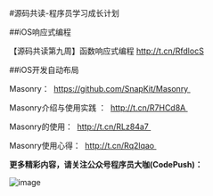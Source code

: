 #源码共读-程序员学习成长计划





##iOS响应式编程


【源码共读第九周】函数响应式编程
http://t.cn/RfdlocS


##iOS开发自动布局  

Masonry：  
https://github.com/SnapKit/Masonry  

Masonry介绍与使用实践 ：  
http://t.cn/R7HCd8A  

Masonry的使用：  
http://t.cn/RLz84a7  

Masonry使用心得：  
http://t.cn/Rq2lqao  



**更多精彩内容，请关注公众号程序员大咖(CodePush)：**

![image](https://github.com/worldligang/CodeReading/blob/master/image/codepush.jpg)
